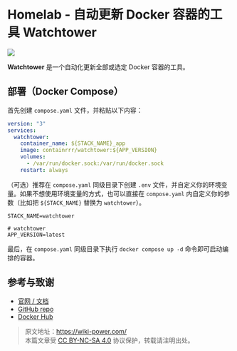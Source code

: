 # Homelab - 自动更新 Docker 容器的工具 Watchtower

![](https://f004.backblazeb2.com/file/wiki-media/img/202304092337531.png)

**Watchtower** 是一个自动化更新全部或选定 Docker 容器的工具。

## 部署（Docker Compose）

首先创建 `compose.yaml` 文件，并粘贴以下内容：

```yaml title="compose.yaml"
version: "3"
services:
  watchtower:
    container_name: ${STACK_NAME}_app
    image: containrrr/watchtower:${APP_VERSION}
    volumes:
      - /var/run/docker.sock:/var/run/docker.sock
    restart: always
```

（可选）推荐在 `compose.yaml` 同级目录下创建 `.env` 文件，并自定义你的环境变量。如果不想使用环境变量的方式，也可以直接在 `compose.yaml` 内自定义你的参数（比如把 `${STACK_NAME}` 替换为 `watchtower`）。

```dotenv title=".env"
STACK_NAME=watchtower

# watchtower
APP_VERSION=latest
```

最后，在 `compose.yaml` 同级目录下执行 `docker compose up -d` 命令即可启动编排的容器。

## 参考与致谢

- [官网 / 文档](https://containrrr.dev/watchtower)
- [GitHub repo](https://github.com/containrrr/watchtower/)
- [Docker Hub](https://hub.docker.com/r/containrrr/watchtower)

> 原文地址：<https://wiki-power.com/>  
> 本篇文章受 [CC BY-NC-SA 4.0](https://creativecommons.org/licenses/by/4.0/deed.zh) 协议保护，转载请注明出处。
